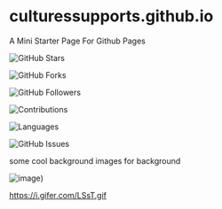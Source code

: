 # culturessupports.github.io

A Mini Starter Page For Github Pages



   ![GitHub Stars](https://img.shields.io/github/stars/username/repo)

   ![GitHub Forks](https://img.shields.io/github/forks/username/repo)
   

   ![GitHub Followers](https://img.shields.io/github/followers/username?label=Followers)
  

   ![Contributions](https://img.shields.io/github/contributors/username/repo)


   ![Languages](https://img.shields.io/github/languages/top/username/repo)


   ![GitHub Issues](https://img.shields.io/github/issues/username/repo)


<p> some cool background images for background </p>


![image](https://i.gifer.com/LSsT.gif))

https://i.gifer.com/LSsT.gif
